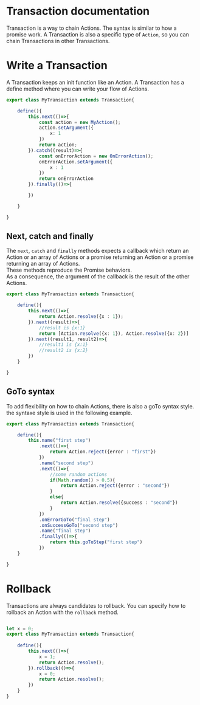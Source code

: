 # Transaction documentation

Transaction is a way to chain Actions. The syntax is similar to how a promise work.
A Transaction is also a specific type of `Action`, so you can chain Transactions in other Transactions.



# Write a Transaction

A Transaction keeps an init function like an Action.
A Transaction has a define method where you can write your flow of Actions.

```typescript
export class MyTransaction extends Transaction{

    define(){
        this.next(()=>{
            const action = new MyAction();
            action.setArgument({
                x: 1
            })
            return action;
        }).catch((result)=>{
            const onErrorAction = new OnErrorAction();
            onErrorAction.setArgument({
                x : 1
            })
            return onErrorAction
        }).finally(()=>{

        })

    }

}
```

## Next, catch and finally

The `next`, `catch` and `finally` methods expects a callback which return an Action or an array of Actions or a promise returning an Action or a promise returning an array of Actions.  
These methods reproduce the Promise behaviors.  
As a consequence, the argument of the callback is the result of the other Actions.

```typescript
export class MyTransaction extends Transaction{

    define(){
        this.next(()=>{
            return Action.resolve({x : 1});
        }).next((result)=>{
            //result is {x:1}
            return [Action.resolve({x: 1}), Action.resolve({x: 2})]
        }).next((result1, result2)=>{
            //result1 is {x:1}
            //result2 is {x:2}
        })
    }

}
```

## GoTo syntax

To add flexibility on how to chain Actions, there is also a goTo syntax style.
the syntaxe style is used in the following example.

```typescript
export class MyTransaction extends Transaction{

    define(){
        this.name("first step")
            .next(()=>{
                return Action.reject({error : "first"})
            })
            .name("second step")
            .next(()=>{
                //some random actions
                if(Math.random() > 0.5){
                    return Action.reject({error : "second"})
                }
                else{
                    return Action.resolve({success : "second"})
                }
            })
            .onErrorGoTo("final step")
            .onSuccessGoTo("second step")
            .name("final step")
            .finally(()=>{
                return this.goToStep("first step")
            })
    }

}
```


# Rollback

Transactions are always candidates to rollback. You can specify how to rollback an Action with the `rollback` method.

```typescript

let x = 0;
export class MyTransaction extends Transaction{
    
    define(){
        this.next(()=>{
            x = 1;
            return Action.resolve();
        }).rollback(()=>{
            x = 0;
            return Action.resolve();
        })
    }
}


```
